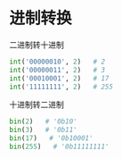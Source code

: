 # 进制转换




二进制转十进制
```python
int('00000010', 2)   # 2
int('00000011', 2)   # 3
int('00010001', 2)   # 17
int('11111111', 2)   # 255
```

十进制转二进制
```python
bin(2)   # '0b10'
bin(3)   # '0b11'
bin(17)   # '0b10001'
bin(255)   # '0b11111111'
```